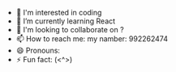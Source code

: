 - 👀 I'm interested in coding
- 🌱 I’m currently learning React
- 💞️ I'm looking to collaborate on    ?
- 📫 How to reach me: my namber: 992262474
- 😄 Pronouns: 
- ⚡ Fun fact: (<^>)

<!---
Sabir2008/Sabir2008 is a ✨ special ✨ repository because its `README.md` (this file) appears on your GitHub profile.
You can click the Preview link to take a look at your changes.
--->
